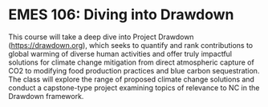 # EMES 106: Diving into Drawdown

This course will take a deep dive into Project Drawdown (https://drawdown.org), which seeks to quantify and rank contributions to global warming of diverse human activities and offer truly impactful solutions for climate change mitigation from direct atmospheric capture of CO2 to modifying food production practices and blue carbon sequestration. The class will explore the range of proposed climate change solutions and conduct a capstone-type project examining topics of relevance to NC in the Drawdown framework.